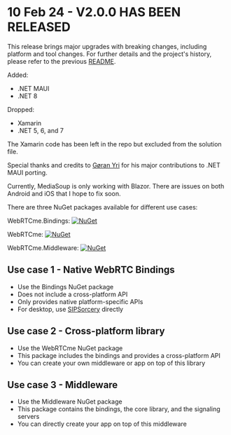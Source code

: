 # 10 Feb 24 - V2.0.0 HAS BEEN RELEASED
This release brings major upgrades with breaking changes, including platform and tool changes. For further details and the project's history, please refer to the previous [README](https://github.com/melihercan/WebRTCme/blob/master/README_V1.md). 

Added: 
- .NET MAUI 
- .NET 8 

Dropped: 
- Xamarin 
- .NET 5, 6, and 7 

The Xamarin code has been left in the repo but excluded from the solution file. 

Special thanks and credits to [Gøran Yri](https://github.com/EagleDelux) for his major contributions to .NET MAUI porting. 

Currently, MediaSoup is only working with Blazor. There are issues on both Android and iOS that I hope to fix soon.


There are three NuGet packages available for different use cases: 

WebRTCme.Bindings: [![NuGet](https://img.shields.io/nuget/v/WebRTCme.Bindings.svg)](https://www.nuget.org/packages/WebRTCme.Bindings)

WebRTCme: [![NuGet](https://img.shields.io/nuget/v/WebRTCme.svg)](https://www.nuget.org/packages/WebRTCme)

WebRTCme.Middleware: [![NuGet](https://img.shields.io/nuget/v/WebRTCme.Middleware.svg)](https://www.nuget.org/packages/WebRTCme.Middleware)

## Use case 1 - Native WebRTC Bindings
- Use the Bindings NuGet package
- Does not include a cross-platform API
- Only provides native platform-specific APIs
- For desktop, use [SIPSorcery](https://sipsorcery-org.github.io/sipsorcery/) directly

## Use case 2 - Cross-platform library 
- Use the WebRTCme NuGet package
- This package includes the bindings and provides a cross-platform API
- You can create your own middleware or app on top of this library 

## Use case 3 - Middleware
- Use the Middleware NuGet package
- This package contains the bindings, the core library, and the signaling servers
- You can directly create your app on top of this middleware


